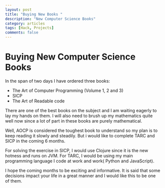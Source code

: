 ```yaml
---
layout: post
title: "Buying New Books "
description: "New Computer Science Books"
category: articles
tags: [Hack, Projects]
comments: false
---
```


# Buying New Computer Science Books

In the span of two days I have ordered three books:

- The Art of Computer Programming (Volume 1, 2 and 3)
- SICP
- The Art of Readable code

There are one of the best books on the subject and I am waiting eagerly
to lay my hands on them. I will also need to brush up my mathematics
quite well now since a lot of part in these books are purely
mathematical. 

Well, AOCP is considered the toughest book to understand so my plan is
to keep reading it slowly and steadily. But i would like to complete
TARC and SICP in the coming 6 months.

For solving the exercise in SICP, I would use Clojure since it is the
new hotness and runs on JVM. For TARC, I would be using my main
programming language I code at work and work( Python and JavaScript).


I hope the coming months to be exciting and informative. It is said that
some decisions impact your life in a great manner and I would like this
to be one of them.

